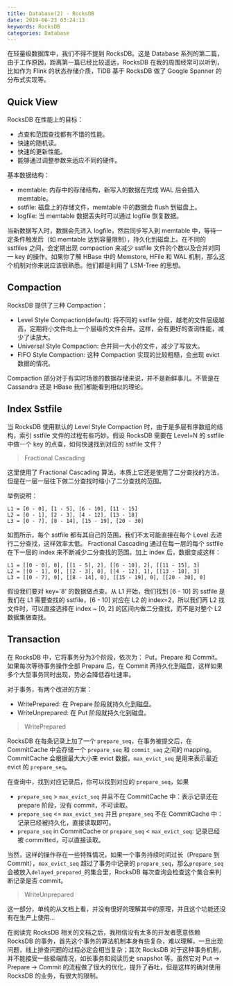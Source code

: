 ```yaml
---
title: Database(2) - RocksDB
date: 2019-06-23 03:24:13
keywords: RocksDB
categories: Database
---
```


在轻量级数据库中，我们不得不提到 RocksDB。这是 Database 系列的第二篇，由于工作原因，距离第一篇已经比较遥远，RocksDB 在我的周围经常可以听到，比如作为 Flink 的状态存储介质，TiDB 基于 RocksDB 做了 Google Spanner 的分布式实现等。

## Quick View

RocksDB 在性能上的目标：

* 点查和范围查找都有不错的性能。
* 快速的随机读。
* 快速的更新性能。
* 能够通过调整参数来适应不同的硬件。

基本数据结构：

* memtable: 内存中的存储结构，新写入的数据在完成 WAL 后会插入 memtable。
* sstfile: 磁盘上的存储文件，memtable 中的数据会 flush 到磁盘上。
* logfile: 当 memtable 数据丢失时可以通过 logfile 恢复数据。

当新数据写入时，数据会先进入 logfile，然后同步写入到 memtable 中，等待一定条件触发后（如 memtable 达到容量限制），持久化到磁盘上。在不同的 sstfiles 之间，会定期出现 compaction 来减少 sstfile 文件的个数以及合并对同一 key 的操作。如果你了解 HBase 中的 Memstore, HFile 和 WAL 机制，那么这个机制对你来说应该很熟悉。他们都是利用了 LSM-Tree 的思想。

## Compaction

RocksDB 提供了三种 Compaction：

* Level Style Compaction(default): 将不同的 sstfile 分级，越老的文件层级越高，定期将小文件向上一个层级的文件合并。这样，会有更好的查询性能，减少了读放大。
* Universal Style Compaction: 合并同一大小的文件，减少了写放大。
* FIFO Style Compaction: 这种 Compaction 实现的比较粗糙，会出现 evict 数据的情况。

Compaction 部分对于有实时场景的数据存储来说，并不是新鲜事儿。不管是在 Cassandra 还是 HBase 我们都能看到相似的理论。

## Index Sstfile

当 RocksDB 使用默认的 Level Style Compaction 时，由于是多层有序数组的结构，索引 sstfile 文件的过程有些巧妙。假设 RocksDB 需要在 Level=N 的 sstfile 中做一个 key 的点查，如何快速找到对应的 sstfile 文件？

> Fractional Cascading

这里使用了 Fractional Cascading 算法。本质上它还是使用了二分查找的方法，但是在一层一层往下做二分查找时缩小了二分查找的范围。

举例说明：

```
L1 = [0 - 0], [1 - 5], [6 - 10], [11 - 15]
L2 = [0 - 1], [2 - 3], [4 - 12], [13 - 18]
L3 = [0 - 7], [8 - 14], [15 - 19], [20 - 30]
```  

如图所示，每个 sstfile 都有其自己的范围，我们不太可能直接在每个 Level 去进行二分查找，这样效率太低。 Fractional Cascading 通过在每一层的每个 sstfile 在下一层的 index 来不断减少二分查找的范围。加上 index 后，数据变成这样：

```
L1 = [[0 - 0], 0], [[1 - 5], 2], [[6 - 10], 2], [[11 - 15], 3]
L2 = [[0 - 1], 0], [[2 - 3], 0], [[4 - 12], 1], [[13 - 18], 3]
L3 = [[0 - 7], 0], [[8 - 14], 0], [[15 - 19], 0], [[20 - 30], 0]
```

假设我们要对 key='8' 的数据做点查。从 L1 开始，我们找到 [6 - 10] 的 sstfile 是我们在 L1 需要查找的 sstfile，[6 - 10] 对应在 L2 的 index=2，所以我们再 L2 找文件时，可以直接选择在 index ~ [0, 2] 的区间内做二分查找，而不是对整个 L2 数据集做查找。

## Transaction

在 RocksDB 中，它将事务分为3个阶段，依次为： Put，Prepare 和 Commit。如果每次等待事务操作全部 Prepare 后，在 Commit 再持久化到磁盘，这样如果多个大型事务同时出现，势必会降低吞吐速率。

对于事务，有两个改进的方案：

* WritePrepared: 在 Prepare 阶段就持久化到磁盘。
* WriteUnprepared: 在 Put 阶段就持久化到磁盘。

> WritePrepared

RocksDB 在每条记录上加了一个 ```prepare_seq```，在事务被提交后，在 CommitCache 中会存储一个 ```prepare_seq``` 和 ```commit_seq``` 之间的 mapping。CommitCache 会根据最大大小来 evict 数据，```max_evict_seq``` 是用来表示最近 evict 的 ```prepare_seq```。 

在查询中，找到对应记录后，你可以找到对应的 ```prepare_seq```，如果

* ```prepare_seq``` > ```max_evict_seq``` 并且不在 CommitCache 中：表示记录还在 prepare 阶段，没有 commit，不可读取。
* ```prepare_seq``` <= ```max_evict_seq``` 并且 ```prepare_seq``` 不在 CommitCache 中：记录已经被持久化，直接读取即可。
* ```prepare_seq``` in CommitCache or ```prepare_seq``` < ```max_evict_seq```: 记录已经被 committed，可以直接读取。

当然，这样的操作存在一些特殊情况，如果一个事务持续时间过长（Prepare 到 Commit），```max_evict_seq``` 超过了事务中记录的 ```prepare_seq```，那么```prepare_seq```会被放入```delayed_prepared_```的集合里，RocksDB 每次查询会检查这个集合来判断记录是否 commit。


> WriteUnprepared

这一部分，单纯的从文档上看，并没有很好的理解其中的原理，并且这个功能还没有在生产上使用...

在阅读完 RocksDB 相关的文档之后，我相信没有太多的开发者愿意依赖 RocksDB 的事务，首先这个事务的算法机制本身有些复杂，难以理解，一旦出现问题，线上排查问题的过程必定会相当复杂；其次 RocksDB 对于这种事务机制，并不能接受一些极端情况，如长事务和阅读历史 snapshot 等。虽然它对 Put -> Prepare -> Commit 的流程做了很大的优化，提升了吞吐，但是这样的确对使用 RocksDB 的业务，有很大的限制。